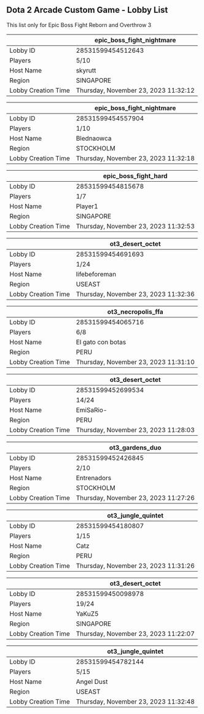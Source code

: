 ## Dota 2 Arcade Custom Game - Lobby List

This list only for Epic Boss Fight Reborn and Overthrow 3

|  | epic_boss_fight_nightmare |
| ------ | ------ |
| Lobby ID | 28531599454512643 |
| Players | 5/10 |
| Host Name | skyrutt |
| Region | SINGAPORE |
| Lobby Creation Time | Thursday, November 23, 2023 11:32:12 |


|  | epic_boss_fight_nightmare |
| ------ | ------ |
| Lobby ID | 28531599454557904 |
| Players | 1/10 |
| Host Name | Blednaowca |
| Region | STOCKHOLM |
| Lobby Creation Time | Thursday, November 23, 2023 11:32:18 |


|  | epic_boss_fight_hard |
| ------ | ------ |
| Lobby ID | 28531599454815678 |
| Players | 1/7 |
| Host Name | Player1 |
| Region | SINGAPORE |
| Lobby Creation Time | Thursday, November 23, 2023 11:32:53 |


|  | ot3_desert_octet |
| ------ | ------ |
| Lobby ID | 28531599454691693 |
| Players | 1/24 |
| Host Name | lifebeforeman |
| Region | USEAST |
| Lobby Creation Time | Thursday, November 23, 2023 11:32:36 |


|  | ot3_necropolis_ffa |
| ------ | ------ |
| Lobby ID | 28531599454065716 |
| Players | 6/8 |
| Host Name | El gato con botas |
| Region | PERU |
| Lobby Creation Time | Thursday, November 23, 2023 11:31:10 |


|  | ot3_desert_octet |
| ------ | ------ |
| Lobby ID | 28531599452699534 |
| Players | 14/24 |
| Host Name | EmiSaRio- |
| Region | PERU |
| Lobby Creation Time | Thursday, November 23, 2023 11:28:03 |


|  | ot3_gardens_duo |
| ------ | ------ |
| Lobby ID | 28531599452426845 |
| Players | 2/10 |
| Host Name | Entrenadors |
| Region | STOCKHOLM |
| Lobby Creation Time | Thursday, November 23, 2023 11:27:26 |


|  | ot3_jungle_quintet |
| ------ | ------ |
| Lobby ID | 28531599454180807 |
| Players | 1/15 |
| Host Name | Catz |
| Region | PERU |
| Lobby Creation Time | Thursday, November 23, 2023 11:31:26 |


|  | ot3_desert_octet |
| ------ | ------ |
| Lobby ID | 28531599450098978 |
| Players | 19/24 |
| Host Name | YaKuZ5 |
| Region | SINGAPORE |
| Lobby Creation Time | Thursday, November 23, 2023 11:22:07 |


|  | ot3_jungle_quintet |
| ------ | ------ |
| Lobby ID | 28531599454782144 |
| Players | 5/15 |
| Host Name | Angel Dust |
| Region | USEAST |
| Lobby Creation Time | Thursday, November 23, 2023 11:32:48 |



